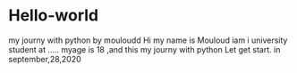 # Hello-world
my journy with python by mouloudd
 Hi my name is Mouloud iam i university student at ..... myage is 18 ,and this my journy with python 
 Let get start.
                          in september,28,2020
